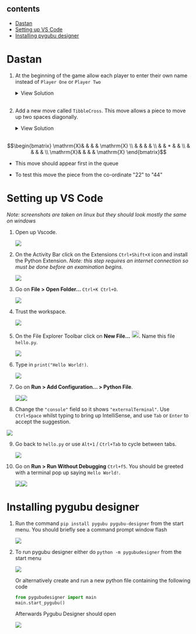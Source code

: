 
## contents

- [Dastan](#dastan)
- [Setting up VS Code](#setting-up-vs-code)
- [Installing pygubu designer](#installing-pygubu-designer)


# Dastan

<!-- Q5 dastan wiki https://en.wikibooks.org/wiki/A-level_Computing/AQA/Paper_1/Skeleton_program/2023#Question_5 -->

1. At the beginning of the game allow each player to enter their own name instead of `Player One` or `Player Two`  

   <details>
	 <summary>View Solution</summary>
   
	 ```python
	 class Dastan:
	   def __init__(self, R, C, NoOfPieces):
		   self._Board = []
		   self._Players = []
		   self._MoveOptionOffer = []
		   self._Players.append(Player(input("Player One enter name: "), +1))  ##
		   self._Players.append(Player(input("Player Two enter name: "), -1))  ##
		   ...
	 ```
   </details><br>


2. Add a new move called `TibbleCross`. This move allows a piece to move up two spaces diagonally.
   <details>
	 <summary>View Solution</summary>
   
	```python
	def __CreateMoveOptionOffer(self):
		self._MoveOptionOffer.append("tibblecross")
		self._MoveOptionOffer.append("jazair")
		...

	def __CreateTibbleCrossMoveOption(self, Direction):
		NewMoveOption = MoveOption("tibblecorss")
		NewMove = Move(2 * Direction, 2 * Direction)
		NewMoveOption.AddToPossibleMoves(NewMove)
		NewMove = Move(2 * Direction, -2 * Direction)
		NewMoveOption.AddToPossibleMoves(NewMove)
		NewMove = Move(-2 * Direction, 2 * Direction)
		NewMoveOption.AddToPossibleMoves(NewMove)
		NewMove = Move(-2 * Direction, -2 * Direction)
		NewMoveOption.AddToPossibleMoves(NewMove)
  		return NewMoveOption
	
	def __CreateMoveOption(self, Name, Direction):
		if Name == "tibblecross":
			return self.__CreateTibbleCrossMoveOption(Direction)
		if Name == "chowkidar":
		...

	def __CreateMoveOptions(self):
		self._Players[0].AddToMoveOptionQueue(self.__CreateMoveOption("tibblecross", 1))
		...
		self._Players[1].AddToMoveOptionQueue(self.__CreateMoveOption("tibblecross", -1))
		...
	 ```
   </details><br>

$$\begin{bmatrix}
\mathrm{X}& &   & & \mathrm{X} \\
          & &   & &            \\
          & & * & &            \\
          & &   & &            \\
\mathrm{X}& &   & & \mathrm{X}
\end{bmatrix}$$
  
-  This move should appear first in the queue

-  To test this move the piece from the co-ordinate "22" to "44" 




# Setting up VS Code
*Note: screenshots are taken on linux but they should look mostly the same on windows*

1. Open up Vscode.

   ![](assets/1.png)

2. On the Activity Bar click on the Extensions `Ctrl+Shift+X` icon
   and install the Python Extension. *Note: this step requires an internet connection so must be done before an examination begins.*

   ![](assets/2.png)

3. Go on **File > Open Folder...** `Ctrl+K Ctrl+O`.
   
   ![](assets/3.png)

4. Trust the workspace.
   
   ![](assets/4.png)

5. On the File Explorer Toolbar click on **New File...** <img src="assets/new-file.svg" width="20em"/>. Name this file `hello.py`.
   
   ![](assets/5.png)

6. Type in `print("Hello World!)`.
   
   ![](assets/6.png)

7. Go on **Run > Add Configuration... > Python File**.
   
   ![](assets/7.png)![](assets/8.png)

8.  Change the `"console"` field so it shows `"externalTerminal"`. Use `Ctrl+Space` whilst typing to bring up IntelliSense, and use `Tab` or `Enter` to accept the suggestion.
    
   ![](assets/9.png)

9.  Go back to `hello.py` or use  `Alt+1` / `Ctrl+Tab` to cycle between tabs.

    ![](assets/10.png)

10. Go on **Run > Run Without Debugging** `Ctrl+f5`.
    You should be greeted with a terminal pop up saying `Hello World!`.

    ![](assets/11.png)![](assets/12.png)

# Installing pygubu designer

1. Run the command `pip install pygubu pygubu-designer` from the start menu. You should briefly see a command prompt window flash
   
   ![](assets/pygubu-1.png)
   
2. To run pygubu designer either do `python -m pygubudesigner` from the start menu
   
   ![](assets/pygubu-2.png)

   Or alternatively create and run a new python file containing the following code

   ```python
   from pygubudesigner import main
   main.start_pygubu()
   ```

   Afterwards Pygubu Designer should open

   ![](assets/pygubu-3.png)
